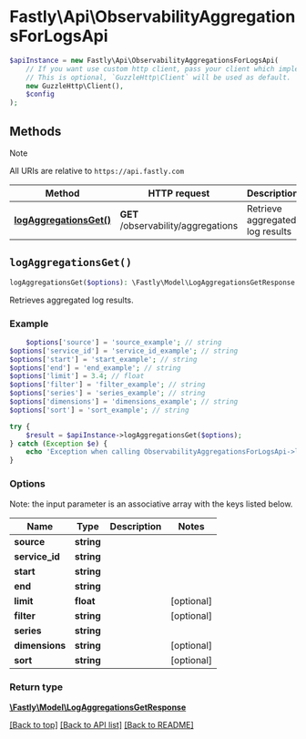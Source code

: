 # Fastly\Api\ObservabilityAggregationsForLogsApi


```php
$apiInstance = new Fastly\Api\ObservabilityAggregationsForLogsApi(
    // If you want use custom http client, pass your client which implements `GuzzleHttp\ClientInterface`.
    // This is optional, `GuzzleHttp\Client` will be used as default.
    new GuzzleHttp\Client(),
    $config
);
```

## Methods

> [!NOTE]
> All URIs are relative to `https://api.fastly.com`

Method | HTTP request | Description
------ | ------------ | -----------
[**logAggregationsGet()**](ObservabilityAggregationsForLogsApi.md#logAggregationsGet) | **GET** /observability/aggregations | Retrieve aggregated log results


## `logAggregationsGet()`

```php
logAggregationsGet($options): \Fastly\Model\LogAggregationsGetResponse // Retrieve aggregated log results
```

Retrieves aggregated log results.

### Example
```php
    $options['source'] = 'source_example'; // string
$options['service_id'] = 'service_id_example'; // string
$options['start'] = 'start_example'; // string
$options['end'] = 'end_example'; // string
$options['limit'] = 3.4; // float
$options['filter'] = 'filter_example'; // string
$options['series'] = 'series_example'; // string
$options['dimensions'] = 'dimensions_example'; // string
$options['sort'] = 'sort_example'; // string

try {
    $result = $apiInstance->logAggregationsGet($options);
} catch (Exception $e) {
    echo 'Exception when calling ObservabilityAggregationsForLogsApi->logAggregationsGet: ', $e->getMessage(), PHP_EOL;
}
```

### Options

Note: the input parameter is an associative array with the keys listed below.

Name | Type | Description  | Notes
------------- | ------------- | ------------- | -------------
**source** | **string** |  |
**service_id** | **string** |  |
**start** | **string** |  |
**end** | **string** |  |
**limit** | **float** |  | [optional]
**filter** | **string** |  | [optional]
**series** | **string** |  |
**dimensions** | **string** |  | [optional]
**sort** | **string** |  | [optional]

### Return type

[**\Fastly\Model\LogAggregationsGetResponse**](../Model/LogAggregationsGetResponse.md)

[[Back to top]](#) [[Back to API list]](../../README.md#endpoints)
[[Back to README]](../../README.md)
